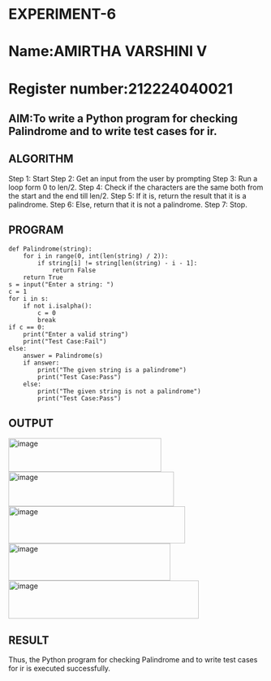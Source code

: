 # EXPERIMENT-6
# Name:AMIRTHA VARSHINI V
# Register number:212224040021
## AIM:To write a Python program for checking Palindrome and to write test cases for ir. 

## ALGORITHM
Step 1: Start
Step 2: Get an input from the user by prompting
Step 3: Run a loop form 0 to len/2.
Step 4: Check if the characters are the same both from the start and the end till len/2.
Step 5: If it is, return the result that it is a palindrome.
Step 6: Else, return that it is not a palindrome.
Step 7: Stop. 

## PROGRAM
```
def Palindrome(string):
    for i in range(0, int(len(string) / 2)):
        if string[i] != string[len(string) - i - 1]:  
            return False
    return True
s = input("Enter a string: ") 
c = 1
for i in s:
    if not i.isalpha():
        c = 0
        break  
if c == 0:
    print("Enter a valid string")
    print("Test Case:Fail")
else:
    answer = Palindrome(s)
    if answer:
        print("The given string is a palindrome")
        print("Test Case:Pass")
    else:
        print("The given string is not a palindrome")
        print("Test Case:Pass") 
```

## OUTPUT
<img width="301" height="66" alt="image" src="https://github.com/user-attachments/assets/4de15a91-5804-4961-ad6d-311379230e24" />
<img width="326" height="68" alt="image" src="https://github.com/user-attachments/assets/5c0e52b8-7879-46cc-8a9d-1067045f3ec1" />
<img width="348" height="73" alt="image" src="https://github.com/user-attachments/assets/e32ad810-1a44-40c5-88cd-d42e0d583c65" />
<img width="319" height="73" alt="image" src="https://github.com/user-attachments/assets/d8e36866-cdbc-49de-860c-1212d6a0083d" />
<img width="375" height="75" alt="image" src="https://github.com/user-attachments/assets/b075bb25-3d72-4d54-b425-af6508b62965" />


## RESULT
Thus, the Python program for checking Palindrome and to write test cases for ir is executed successfully.
